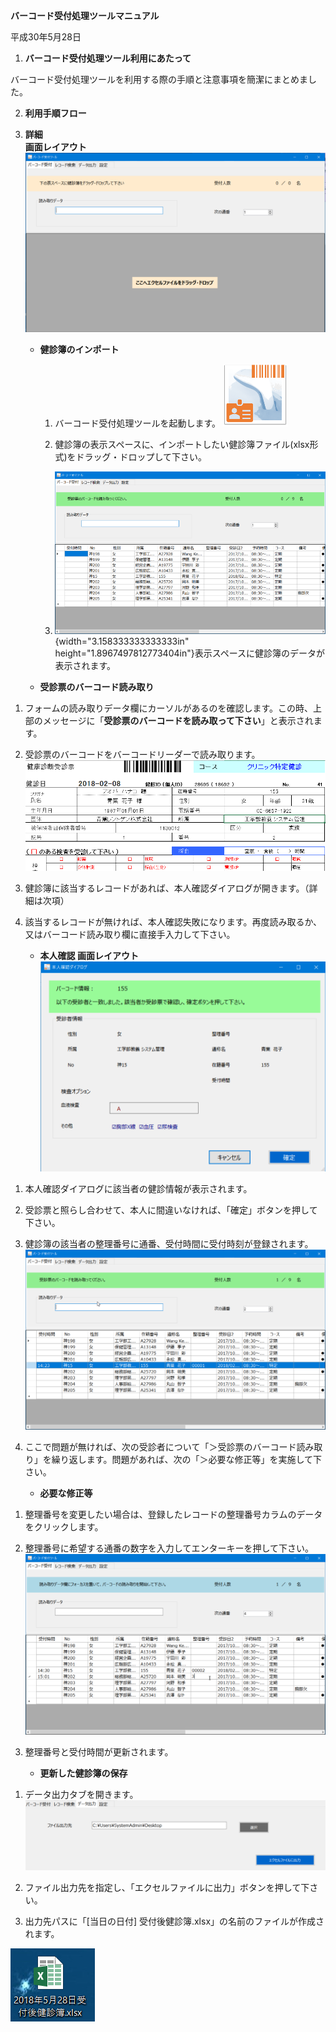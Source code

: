 **バーコード受付処理ツールマニュアル**

平成30年5月28日　

1.  **バーコード受付処理ツール利用にあたって**

バーコード受付処理ツールを利用する際の手順と注意事項を簡潔にまとめました。

2.  **利用手順フロー**

3.  **詳細\
    画面レイアウト**
    ![](./media/image1.png)

    -   **健診簿のインポート**

        1.  バーコード受付処理ツールを起動します。
        ![](./media/image2.png)

        2.  健診簿の表示スペースに、インポートしたい健診簿ファイル(xlsx形式)をドラッグ・ドロップして下さい。

        3.  ![](./media/image3.png){width="3.158333333333333in"
            height="1.8967497812773404in"}表示スペースに健診簿のデータが表示されます。

    -   **受診票のバーコード読み取り**

<!-- -->

1.  フォームの読み取りデータ欄にカーソルがあるのを確認します。この時、上部のメッセージに「**受診票のバーコードを読み取って下さい**」と表示されます。

2.  受診票のバーコードをバーコードリーダーで読み取ります。
![](./media/image4.png)

3.  健診簿に該当するレコードがあれば、本人確認ダイアログが開きます。（詳細は次項）

4.  該当するレコードが無ければ、本人確認失敗になります。再度読み取るか、又はバーコード読み取り欄に直接手入力して下さい。

    -   **本人確認
        画面レイアウト**
![](./media/image5.png)
<!-- -->

1.  本人確認ダイアログに該当者の健診情報が表示されます。

2.  受診票と照らし合わせて、本人に間違いなければ、「確定」ボタンを押して下さい。

3.  健診簿の該当者の整理番号に通番、受付時間に受付時刻が登録されます。
![](./media/image6.png)

4.  ここで問題が無ければ、次の受診者について「＞受診票のバーコード読み取り」を繰り返します。問題があれば、次の「＞必要な修正等」を実施して下さい。

    -   **必要な修正等**

<!-- -->

1.  整理番号を変更したい場合は、登録したレコードの整理番号カラムのデータをクリックします。

2.  整理番号に希望する通番の数字を入力してエンターキーを押して下さい。
![](./media/image7.png)

3.  整理番号と受付時間が更新されます。

    -   **更新した健診簿の保存**

<!-- -->

1.  データ出力タブを開きます。
![](./media/image8.png)

2.  ファイル出力先を指定し、「エクセルファイルに出力」ボタンを押して下さい。

3.  出力先パスに「\[当日の日付\]
    受付後健診簿.xlsx」の名前のファイルが作成されます。

![](./media/image9.png)
